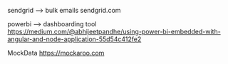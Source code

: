 sendgrid --> bulk emails
sendgrid.com

powerbi --> dashboarding tool
https://medium.com/@abhijeetpandhe/using-power-bi-embedded-with-angular-and-node-application-55d54c412fe2

MockData
https://mockaroo.com
